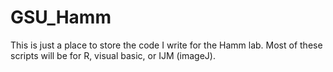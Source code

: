 # GSU_Hamm

This is just a place to store the code I write for the Hamm lab. Most of these scripts will be for R, visual basic, or IJM (imageJ).
